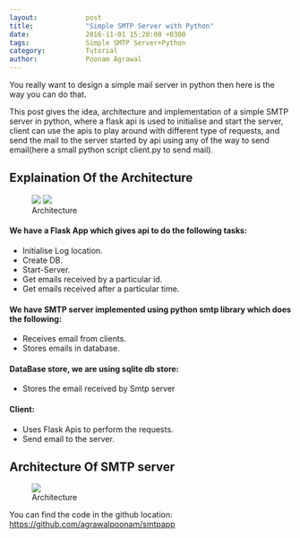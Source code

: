 ```yaml
---
layout:            post
title:             "Simple SMTP Server with Python"
date:              2016-11-01 15:28:00 +0300
tags:              Simple SMTP Server+Python
category:          Tutorial
author:            Poonam Agrawal
---
```

You really want to design a simple mail server in python then here is the way you can do that.

This post gives the idea, architecture and implementation of a simple SMTP server in python, where a flask api is used to initialise and start the server, client can use the apis to play around with different type of requests, and send the mail to the server started by api using any of the way to send email(here a small python script client.py to send mail).



## Explaination Of the Architecture

<div>

<figure>
<img src="{{ site.github.url }}/media/img/Architecture_Docker.png" />
<img src="{{ site.github.url }}/media/img/Architecture_VM.png" />
<figcaption>Architecture</figcaption>
</figure>

</div>


#### We have a Flask App which gives api to do the following tasks:

- Initialise Log location.
- Create DB.
- Start-Server.
- Get emails received by a particular id.
- Get emails received after a particular time.

#### We have SMTP server implemented using python smtp library which does the following:

- Receives email from clients.
- Stores emails in database.

#### DataBase store, we are using sqlite db store:

- Stores the email received by Smtp server

#### Client:

- Uses Flask Apis to perform the requests.
- Send email to the server.



## Architecture Of SMTP server

<div>

<figure>
<img src="{{ site.github.url }}/media/img/Architecture_smtp.png" />
<figcaption>Architecture</figcaption>
</figure>

</div>

You can find the code in the github location: <a href="https://github.com/agrawalpoonam/smtpapp">
https://github.com/agrawalpoonam/smtpapp
</a>

